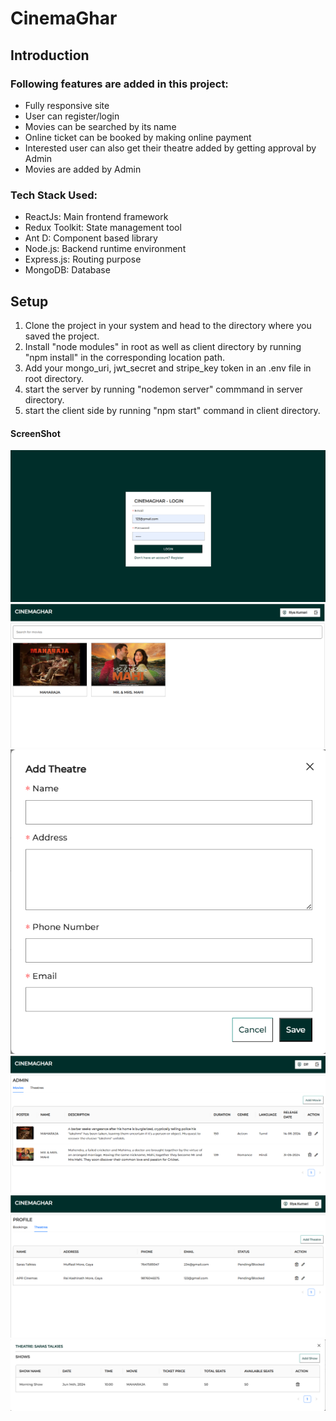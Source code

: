 # CinemaGhar

## Introduction
### Following features are added in this project:
+ Fully responsive site
+ User can register/login
+ Movies can be searched by its name
+ Online ticket can be booked by making online payment 
+ Interested user can also get their theatre added by getting approval by Admin
+ Movies are added by Admin

### Tech Stack Used:
+ ReactJs: Main frontend framework
+ Redux Toolkit: State management tool
+ Ant D: Component based library
+ Node.js: Backend runtime environment
+ Express.js: Routing purpose
+ MongoDB: Database 

## Setup
1. Clone the project in your system and head to the directory where you saved the project.
2. Install "node modules" in root as well as client directory by running "npm install" in the corresponding location path.
3. Add your mongo_uri, jwt_secret and stripe_key token in an .env file in root directory.
4. start the server by running "nodemon server" commmand in server directory.
5. start the client side by running "npm start" command in client directory.

#### ScreenShot 
![1](https://github.com/imriyakri/CinemaGhar-Dev/blob/main/Screenshots/6.png)
![2](https://github.com/imriyakri/CinemaGhar-Dev/blob/main/Screenshots/4.png)
![3](https://github.com/imriyakri/CinemaGhar-Dev/blob/main/Screenshots/2.png)
![4](https://github.com/imriyakri/CinemaGhar-Dev/blob/main/Screenshots/3.png)
![5](https://github.com/imriyakri/CinemaGhar-Dev/blob/main/Screenshots/1.png)
![6](https://github.com/imriyakri/CinemaGhar-Dev/blob/main/Screenshots/5.png)







